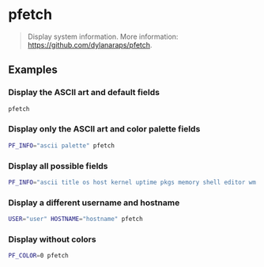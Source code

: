 # pfetch

> Display system information. More information: <https://github.com/dylanaraps/pfetch>.

## Examples

### Display the ASCII art and default fields

```bash
pfetch
```

### Display only the ASCII art and color palette fields

```bash
PF_INFO="ascii palette" pfetch
```

### Display all possible fields

```bash
PF_INFO="ascii title os host kernel uptime pkgs memory shell editor wm de palette" pfetch
```

### Display a different username and hostname

```bash
USER="user" HOSTNAME="hostname" pfetch
```

### Display without colors

```bash
PF_COLOR=0 pfetch
```
